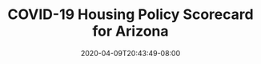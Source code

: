 ---
title: "COVID-19 Housing Policy Scorecard for Arizona"
date: 2020-04-09T20:43:49-08:00
layout: single
type: covid-policy-rankings
state_abbrev: az # use state abbreviation.
state_title: Arizona
photoCredit:
hasSubnav: true
fbImage: /images/assets/covid-eviction-policies-social.jpg
twImage: /images/assets/covid-eviction-policies-social.jpg
socialDescription: COVID-19 Housing Policy Scorecard for Arizona
description: See how Arizona ranks in our nationwide scorecard of housing policies in response to COVID-19.
url: /covid-policy-scorecard/az
aliases:
    - /covid-policy-scorecard/az
    - /covid-policy-scorecard/arizona
    - /es/covid-policy-scorecard/az
    - /es/covid-policy-scorecard/arizona
---